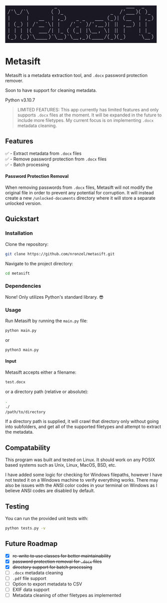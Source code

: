 ![ascii-screenshot](./screenshot.png)

# Metasift

Metasift is a metadata extraction tool, and `.docx` password protection remover.

Soon to have support for cleaning metadata.

Python v3.10.7

> LIMITED FEATURES: This app currently has limited features and only supports
> `.docx` files at the moment. It will be expanded in the future to include
> more filetypes. My current focus is on implementing `.docx` metadata cleaning.

## Features

✅ - Extract metadata from `.docx` files <br />
✅ - Remove password protection from `.docx` files <br />
✅ - Batch processing <br />

#### Password Protection Removal

When removing passwords from `.docx` files, Metasift will not modify the original
file in order to prevent any potential for corruption. It will instead
create a new `/unlocked-documents` directory where it will store a separate
unlocked version.

## Quickstart

### Installation

Clone the repository:

```bash
git clone https://github.com/nronzel/metasift.git
```

Navigate to the project directory:

```bash
cd metasift
```

### Dependencies

None! Only utilizes Python's standard library. 😎

### Usage

Run Metasift by running the `main.py` file:

```bash
python main.py
```

or

```bash
python3 main.py
```

#### Input

Metasift accepts either a filename:

```bash
test.docx
```

or a directory path (relative or absolute):

```bash
.
./
/path/to/directory
```

If a directory path is supplied, it will crawl that directory only without going
into subfolders, and get all of the supported filetypes and attempt to extract the
metadata.

## Compatability

This program was built and tested on Linux. It should work on any POSIX based
systems such as Unix, Linux, MacOS, BSD, etc.

I have added some logic for checking for Windows filepaths, however I have not
tested it on a Windows machine to verify everything works. There may also be
issues with the ANSI color codes in your terminal on Windows as I believe ANSI
codes are disabled by default.

## Testing

You can run the provided unit tests with:

```bash
python tests.py -v
```

## Future Roadmap

- [x] ~~re-write to use classes for better maintainability~~
- [x] ~~password protection removal for `.docx` files~~
- [x] ~~directory support for batch processing~~
- [ ] `.docx` metadata cleaning
- [ ] `.pdf` file support
- [ ] Option to export metadata to CSV
- [ ] EXIF data support
- [ ] Metadata cleaning of other filetypes as implemented
